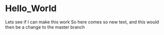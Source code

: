 # Hello_World
Lets see if I can make this work
So here comes so new text, and this would then be a change to the master branch 
